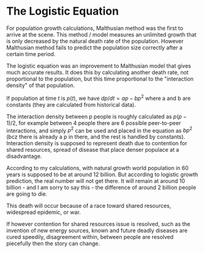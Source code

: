 # The Logistic Equation

For population growth calculations, Malthusian method was the first to
arrive at the scene. This method / model measures an unlimited growth
that is only decreased by the natural death rate of the
population. However Malthusian method fails to predict the population
size correctly after a certain time period.

The logistic equation was an improvement to Malthusian model that
gives much accurate results. It does this by calculating another death
rate, not proportional to the population, but this time proportional
to the "interaction density" of that population.

If population at time $t$ is $p(t)$, we have $dp/dt = ap - bp^2$ where
a and b are constants (they are calculated from historical data).

The interaction density between p people is roughly calculated as
$p(p-1) / 2$, for example between 4 people there are 6 possible
peer-to-peer interactions, and simply $p^2$ can be used and placed in
the equation as $bp^2$ (bcz there is already a p in there, and the rest
is handled by constants). Interaction density is supposed to represent
death due to contention for shared resources, spread of disease that
place denser populace at a disadvantage.

According to my calculations, with natural growth world population in
60 years is supposed to be at around 12 billion. But according to
logistic growth prediction, the real number will not get there. It
will remain at around 10 billion - and I am sorry to say this - the
difference of around 2 billion people are going to die.

This death will occur because of a race toward shared resources,
widespread epidemic, or war.

If however contention for shared resources issue is resolved, such as
the invention of new energy sources, known and future deadly diseases
are cured speedily, disagreement within, between people are resolved
piecefully then the story can change.
